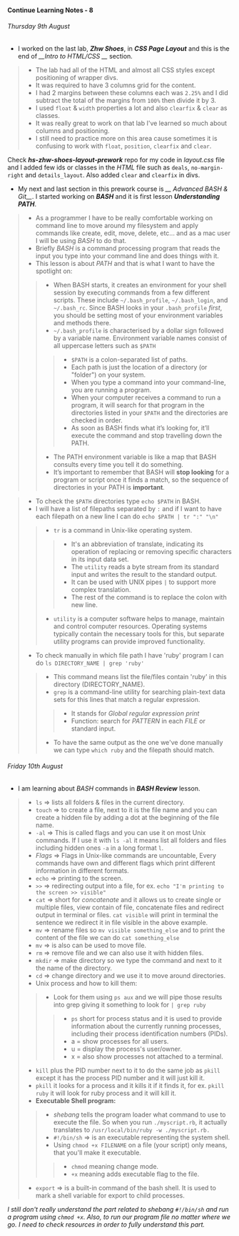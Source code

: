 #### Continue Learning Notes - 8

###### Thursday 9th August
+ I worked on the last lab, *__Zhw Shoes__*, in *__CSS Page Layout__* and this is the end of *__Intro to HTML/CSS __* section.
>* The lab had all of the HTML and almost all CSS styles except positioning of wrapper divs.
>* It was required to have 3 columns grid for the content.
>* I had 2 margins between these columns each was `2.25%` and I did subtract the total of the margins from `100%` then divide it by 3.
>* I used `float` & `width` properties a lot and also `clearfix` & `clear` as classes.
>* It was really great to work on that lab I've learned so much about columns and positioning.
>* I still need to practice more on this area cause sometimes it is confusing to work with `float`, `position`, `clearfix` and `clear`.

Check *__hs-zhw-shoes-layout-prework__* repo for my code in *layout.css* file and I added few ids or classes in the *HTML* file such as `deals`, `no-margin-right` and `details_layout`. Also added `clear` and `clearfix` in divs.

+ My next and last section in this prework course is *__ Advanced BASH & Git__*. I started working on *__BASH__* and it is first lesson *__Understanding PATH__*.
>* As a programmer I have to be really comfortable working on command line to move around my filesystem and apply commands like create, edit, move, delete, etc... and as a mac user I will be using *BASH* to do that.
>* Briefly *BASH* is a command processing program that reads the input you type into your command line and does things with it.
>* This lesson is about *PATH* and that is what I want to have the spotlight on:
>>* When BASH starts, it creates an environment for your shell session by executing commands from a few different scripts. These include `~/.bash_profile`, `~/.bash_login`, and `~/.bash_rc`. Since BASH looks in your `.bash_profile` *first*, you should be setting most of your environment variables and methods there.
>>* `~/.bash_profile` is characterised  by a dollar sign followed by a variable name. Environment variable names consist of all uppercase letters such as `$PATH`
>>>* `$PATH` is a colon-separated list of paths.
>>>* Each path is just the location of a directory (or "folder") on your system.
>>>* When you type a command into your command-line, you are running a program.
>>>* When your computer receives a command to run a program, it will search for that program in the directories listed in your `$PATH` and the directories are checked in order.
>>>* As soon as BASH finds what it’s looking for, it’ll execute the command and stop travelling down the PATH.
>>* The PATH environment variable is like a map that BASH consults every time you tell it do something.
>>* It’s important to remember that BASH will __stop looking__ for a program or script once it finds a match, so the sequence of directories in your PATH is __important__.

>* To check the `$PATH` directories type `echo $PATH` in BASH.
>* I will have a list of filepaths separated by `:` and if I want to have each filepath on a new line I can do `echo $PATH | tr ":" "\n"`
>>* `tr` is a command in Unix-like operating system.
>>>* It's an abbreviation of translate, indicating its operation of replacing or removing specific characters in its input data set.
>>>* The `utility` reads a byte stream from its standard input and writes the result to the standard output.
>>>* It can be used with UNIX pipes `|` to support more complex translation.
>>>* The rest of the command is to replace the colon with new line.
>>* `utility` is a computer software helps to manage, maintain and control computer resources. Operating systems typically contain the necessary tools for this, but separate utility programs can provide improved functionality.
>* To check manually in which file path I have 'ruby' program I can do `ls DIRECTORY_NAME | grep 'ruby'`
>>* This command means list the file/files contain 'ruby' in this directory (DIRECTORY_NAME).
>>* `grep` is a command-line utility for searching plain-text data sets for this lines that match a regular expression.
>>>* It stands for *Global regular expression print*
>>>* Function: search for *PATTERN* in each *FILE* or standard input.
>>* To have the same output as the one we've done manually we can type `which ruby` and the filepath should match.

###### Friday 10th August
+ I am learning about *BASH* commands in *__BASH Review__* lesson.
>* `ls` => lists all folders & files in the current directory.
>* `touch` => to create a file, next to it is the file name and you can create a hidden file by adding a dot at the beginning of the file name.
>* `-al` => This is called flags and you can use it on most Unix commands. If I use it with `ls -al` it means list all folders and files including hidden ones `-a` in a long format `l`.
>* *Flags* => Flags in Unix-like commands are uncountable, Every commands have own and different flags which print different information in different formats.
>* `echo` => printing to the screen.
>* `>>` => redirecting output into a file, for ex. `echo "I'm printing to the screen >> visible"`
>* `cat` => short for *concatenate* and it allows us to create single or multiple files, view contain of file, concatenate files and redirect output in terminal or files. `cat visible` will print in terminal the sentence we redirect it in file visible in the above example.
>* `mv` => rename files so `mv visible something_else` and to print the content of the file we can do `cat something_else`
>* `mv` => is also can be used to move file.
>* `rm` => remove file and we can also use it with hidden files.
>* `mkdir` => make directory so we type the command and next to it the name of the directory.
>* `cd` => change directory and we use it to move around directories.
>* Unix process and how to kill them:
>>* Look for them using `ps aux` and we will pipe those results into grep giving it something to look for `| grep ruby`
>>>* `ps` short for process status and it is used to provide information about the currently running processes, including their process identification numbers (PIDs).
>>>* a = show processes for all users.
>>>* u = display the process's user/owner.
>>>* x = also show processes not attached to a terminal.
>* `kill` plus the PID number next to it to do the same job as `pkill` except it has the process PID number and it will just kill it.
>* `pkill` it looks for a process and it kills it if it finds it, for ex. `pkill ruby` it will look for ruby process and it will kill it.
>* __Executable Shell program:__
>>* *shebang* tells the program loader what command to use to execute the file. So when you run `./myscript.rb`, it actually translates to `/usr/local/bin/ruby -w ./myscript.rb.`
>>* `#!/bin/sh` => is an executable  representing the system shell.
>>* Using `chmod +x FILENAME` on a file (your script) only means, that you'll make it executable.
>>>* `chmod` meaning change mode.
>>>* `+x` meaning adds executable flag to the file.
>* `export` => is a built-in command of the bash shell. It is used to mark a shell variable for export to child processes.

*I still don't really understand the part related to shebang `#!/bin/sh` and run a program using `chmod +x`. Also, to run our program file no matter where we go.
I need to check resources in order to fully understand this part.*
